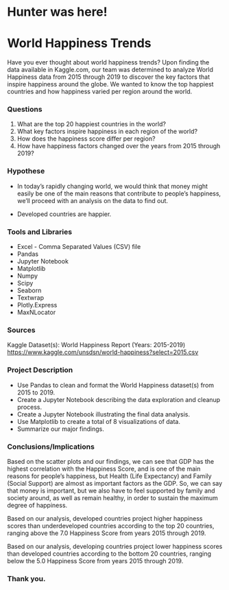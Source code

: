 # Hunter was here!


# World Happiness Trends

Have you ever thought about world happiness trends? Upon finding the data available in Kaggle.com, our team was determined to analyze World Happiness data from 2015 through 2019 to discover the key factors that inspire happiness around the globe. We wanted to know the top happiest countries and how happiness varied per region around the world. 

### Questions

1. What are the top 20 happiest countries in the world?
2. What key factors inspire happiness in each region of the world? 
3. How does the happiness score differ per region?
4. How have happiness factors changed over the years from 2015 through 2019? 

### Hypothese 

- In today’s rapidly changing world, we would think that money might easily be one of the main reasons that contribute to people’s happiness, we’ll proceed with an analysis on the data to find out.

- Developed countries are happier. 

### Tools and Libraries

- Excel - Comma Separated Values (CSV) file
- Pandas
- Jupyter Notebook
- Matplotlib
- Numpy
- Scipy
- Seaborn
- Textwrap
- Plotly.Express
- MaxNLocator

### Sources

Kaggle Dataset(s): World Happiness Report (Years: 2015-2019)
https://www.kaggle.com/unsdsn/world-happiness?select=2015.csv

### Project Description

- Use Pandas to clean and format the World Happiness dataset(s) from 2015 to 2019. 
- Create a Jupyter Notebook describing the data exploration and cleanup process.
- Create a Jupyter Notebook illustrating the final data analysis. 
- Use Matplotlib to create a total of 8 visualizations of data. 
- Summarize our major findings. 

### Conclusions/Implications

Based on the scatter plots and our findings, we can see that GDP has the highest correlation with the Happiness Score, and is one of the main reasons for people’s happiness, but Health (Life Expectancy) and Family (Social Support) are almost as important factors as the GDP.  So, we can say that money is important, but we also have to feel supported by family and society around, as well as remain healthy, in order to sustain the maximum degree of happiness.

Based on our analysis, developed countries project higher happiness scores than underdeveloped countries according to the top 20 countries, ranging above the 7.0 Happiness Score from years 2015 through 2019.

Based on our analysis, developing countries project lower happiness scores than developed countries according to the bottom 20 countries, ranging below the 5.0 Happiness Score from years 2015 through 2019. 

### Thank you. 
